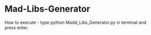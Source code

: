 # Mad-Libs-Generator

How to execute - type python Madd_Libs_Generator.py in terminal and press enter.
